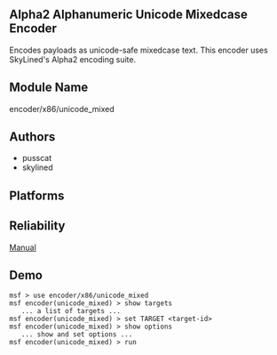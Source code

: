 ## Alpha2 Alphanumeric Unicode Mixedcase Encoder

Encodes payloads as unicode-safe mixedcase text. This 
encoder uses SkyLined's Alpha2 encoding suite.


## Module Name
encoder/x86/unicode_mixed

## Authors
* pusscat
* skylined





## Platforms


## Reliability
[Manual](https://github.com/rapid7/metasploit-framework/wiki/Exploit-Ranking)

## Demo

```
msf > use encoder/x86/unicode_mixed
msf encoder(unicode_mixed) > show targets
   ... a list of targets ...
msf encoder(unicode_mixed) > set TARGET <target-id>
msf encoder(unicode_mixed) > show options
   ... show and set options ...
msf encoder(unicode_mixed) > run
```
    
    